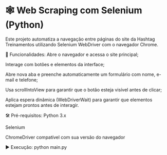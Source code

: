 # 🕸️ Web Scraping com Selenium (Python)
Este projeto automatiza a navegação entre páginas do site da Hashtag Treinamentos utilizando Selenium WebDriver com o navegador Chrome.

🚀 Funcionalidades:
Abre o navegador e acessa o site principal;

Interage com botões e elementos da interface;

Abre nova aba e preenche automaticamente um formulário com nome, e-mail e telefone;

Usa scrollIntoView para garantir que o botão esteja visível antes de clicar;

Aplica espera dinâmica (WebDriverWait) para garantir que elementos estejam prontos antes de interagir.

🛠️ Pré-requisitos:
Python 3.x

Selenium

ChromeDriver compatível com sua versão do navegador

▶️ Execução:
python main.py
